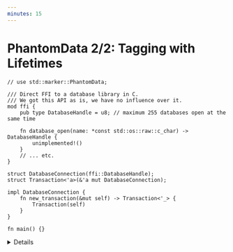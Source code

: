 ```yaml
---
minutes: 15
---
```


# PhantomData 2/2: Tagging with Lifetimes

```rust,editable
// use std::marker::PhantomData;

/// Direct FFI to a database library in C.
/// We got this API as is, we have no influence over it.
mod ffi {
    pub type DatabaseHandle = u8; // maximum 255 databases open at the same time

    fn database_open(name: *const std::os::raw::c_char) -> DatabaseHandle {
        unimplemented!()
    }
    // ... etc.
}

struct DatabaseConnection(ffi::DatabaseHandle);
struct Transaction<'a>(&'a mut DatabaseConnection);

impl DatabaseConnection {
    fn new_transaction(&mut self) -> Transaction<'_> {
        Transaction(self)
    }
}

fn main() {}
```

<details>

- Remember the transaction API from the
  [Aliasing XOR Mutability](./aliasing-xor-mutability.md) example.

  We held onto a mutable reference to the database connection within the
  transaction type, this asserts that while we have a transaction nothing else
  can use the database handle.

  But this isn't the way database connections tend to work in practice. We can
  have multiple connections.

  But we could theoretically be connected to multiple distinct databases.

  Ask: how could we associate multiple connections to the same database in the
  type system?

  Expect: Just have multiple connections without annotating where they're from
  in the type system. Or, create a new tag type for each database.

  What's wrong with type tagging? It doesn't encode a relationship between
  specific variables the way that lifetime annotations do.

- But what we want to do is use the type system as much as possible to express
  what is possible.

  What is possible is to have multiple connections to the same database,
  especially in the context of transactions being committed on the same machine,
  so we want to encode that while maintaining a _relationship_ between databases
  and transactions.

- Additionally: We can save 7 bytes in the size of `Transaction` by having it be
  owned vs being a reference on a 64bit platform.

- We can use `PhantomData` to use Lifetime parameters that don't have "real"
  values borrowed by making the type parameter of `PhantomData` use that
  lifetime.

- Demonstrate: change `Transaction` to the following

  ```rust,compile_fail
  pub struct Transaction<'a> {
      connection: DatabaseConnection,
      _phantom: PhantomData<&'a ()>,
  }
  ```

  Change the `new_transaction` function for `DatabaseConnection` to the
  following:

  ```rust,compile_fail
  fn new_transaction(&'a self) -> Transaction<'a> {
      Transaction { connection: DatabaseConnection(self.0), _phantom: PhantomData }
  }
  ```

  This gives an owned database connection to a specific database as per the FFI,
  but creates a relationship between that connection and the "source"
  `DatabaseConnection` that created it.

- Demonstrate: We can give each `Transaction` an owned `DatabaseConnection`, but
  change the constructor to instead be a method of `DatabaseConnection` itself.

- [`BorrowedFd`](https://rust-lang.github.io/rfcs/3128-io-safety.html#ownedfd-and-borrowedfdfd)
  uses these captured lifetimes to enforce the invariant that "if this file
  descriptor exists, the OS file descriptor is still open."

  `BorrowedFd`'s lifetime parameter demands that there exists another value (in
  this case a file, in the Unix sense) in your program that lasts as long as the
  `BorrowedFd` or outlives it.

  This has been encoded by the API designer to mean _that other value is what
  keeps the access to the file open_.

  Because `BorrowedFd` has a lifetime parameter from that other value, users of
  the API can assume "this file descriptor existing means the file is open, and
  we don't need to manage or check that external state itself."

  Its counterpart `OwnedFd` is instead a file descriptor that closes that file
  on drop.

## More to Explore

- This way of encoding information in types is very powerful when combined with
  unsafe, as the ways one can manipulate lifetimes becomes almost arbitrary.
  This is also dangerous, but when combined with tools like external,
  mechanically-verified proofs we can safely encode cyclic/self-referential
  types while encoding lifetime & safety expectations in the relevant data
  types.

- The [GhostCell (2021)](https://plv.mpi-sws.org/rustbelt/ghostcell/) paper and
  its [relevant implementation](https://gitlab.mpi-sws.org/FP/ghostcell) show
  this kind of work off. While the borrow checker is restrictive, there are
  still ways to use escape hatches and then _show that the ways you used those
  escape hatches are consistent and safe._

</details>

